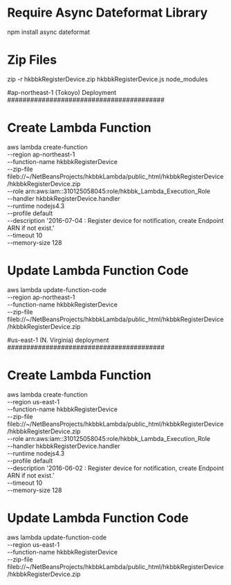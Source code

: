 # Require Async Dateformat Library
npm install async dateformat 

# Zip Files
zip -r hkbbkRegisterDevice.zip hkbbkRegisterDevice.js node_modules



#ap-northeast-1 (Tokoyo) Deployment
#########################################

# Create Lambda Function
aws lambda create-function \
--region ap-northeast-1 \
--function-name hkbbkRegisterDevice \
--zip-file fileb://~/NetBeansProjects/hkbbkLambda/public_html/hkbbkRegisterDevice/hkbbkRegisterDevice.zip \
--role arn:aws:iam::310125058045:role/hkbbk_Lambda_Execution_Role \
--handler hkbbkRegisterDevice.handler \
--runtime nodejs4.3 \
--profile default \
--description '2016-07-04 : Register device for notification, create Endpoint ARN if not exist.' \
--timeout 10 \
--memory-size 128

# Update Lambda Function Code
aws lambda update-function-code \
--region ap-northeast-1 \
--function-name hkbbkRegisterDevice \
--zip-file fileb://~/NetBeansProjects/hkbbkLambda/public_html/hkbbkRegisterDevice/hkbbkRegisterDevice.zip




#us-east-1 (N. Virginia) deployment
#########################################

# Create Lambda Function
aws lambda create-function \
--region us-east-1 \
--function-name hkbbkRegisterDevice \
--zip-file fileb://~/NetBeansProjects/hkbbkLambda/public_html/hkbbkRegisterDevice/hkbbkRegisterDevice.zip \
--role arn:aws:iam::310125058045:role/hkbbk_Lambda_Execution_Role \
--handler hkbbkRegisterDevice.handler \
--runtime nodejs4.3 \
--profile default \
--description '2016-06-02 : Register device for notification, create Endpoint ARN if not exist.' \
--timeout 10 \
--memory-size 128

# Update Lambda Function Code
aws lambda update-function-code \
--region us-east-1 \
--function-name hkbbkRegisterDevice \
--zip-file fileb://~/NetBeansProjects/hkbbkLambda/public_html/hkbbkRegisterDevice/hkbbkRegisterDevice.zip